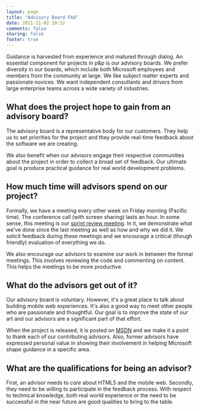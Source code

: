 ```yaml
---
layout: page
title: "Advisory Board FAQ"
date: 2011-11-02 10:52
comments: false
sharing: false
footer: true
---
```


Guidance is harvested from experience and matured through dialog. An essential component for projects in p&p is our advisory boards. We prefer diversity in our boards, which include both Microsoft employees and members from the community at large. We like subject matter experts and passionate novices. We want independent consultants and drivers from large enterprise teams across a wide variety of industries.

## What does the project hope to gain from an advisory board?

The advisory board is a representative body for our customers. They help us to set priorities for the project and they provide real-time feedback about the software we are creating.

We also benefit when our advisors engage their respective communities about the project in order to collect a broad set of feedback. Our ultimate goal is produce practical guidance for real world development problems.

## How much time will advisors spend on our project?

Formally, we have a meeting every other week on Friday morning (Pacific time). The conference call (with screen sharing) lasts an hour. In some sense, this meeting is our <a href="http://en.wikipedia.org/wiki/Scrum_(development)#Sprint_Review_Meeting.5B15.5D">sprint review meeting</a>. In it, we demonstrate what we've done since the last meeting as well as how and why we did it. We solicit feedback during these meetings and we encourage a critical (though friendly) evaluation of everything we do.

We also encourage our advisors to examine our work in between the formal meetings. This involves reviewing the code and commenting on content. This helps the meetings to be more productive.

## What do the advisors get out of it?

Our advisory board is voluntary. However, it's a great place to talk about building mobile web experiences. It's also a good way to meet other people who are passionate and thoughtful. Our goal is to improve the state of our art and our advisors are a significant part of that effort.

When the project is released, it is posted on [MSDN](http://msdn.microsoft.com/practices) and we make it a point to thank each of our contributing advisors. Also, former advisors have expressed personal value in showing their involvement in helping Microsoft shape guidance in a specific area. 

## What are the qualifications for being an advisor?

First, an advisor needs to _care_ about HTML5 and the mobile web. Secondly, they need to be willing to participate in the feedback process. With respect to technical knowledge, both real world experience or the need to be successful in the near future are good qualities to bring to the table.
